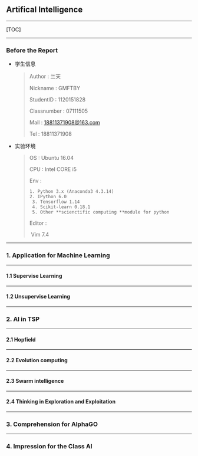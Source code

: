 ## Artifical Intelligence

---

[TOC]

---

### Before the Report

* 学生信息

  >Author : 兰天
  >
  >Nickname : GMFTBY
  >
  >StudentID : 1120151828
  >
  >Classnumber : 07111505
  >
  >Mail : 18811371908@163.com
  >
  >Tel : 18811371908

* 实验环境

  >OS : Ubuntu 16.04
  >
  >CPU : Intel CORE i5
  >
  >Env :
  >
  >   	1. Python 3.x (Anaconda3 4.3.14)
  >     2. IPython 6.0
  >      3. Tensorflow 1.14
  >      4. Scikit-learn 0.18.1
  >      5. Other **scienctific computing **module for python
  >
  >Editor : 
  >
  >​	Vim 7.4

---

### 1. Application for Machine Learning

---

#### 1.1 Supervise Learning

---

#### 1.2 Unsupervise Learning

---

### 2. AI in TSP

---

#### 2.1 Hopfield

---

#### 2.2 Evolution computing

---

#### 2.3 Swarm intelligence

---

#### 2.4 Thinking in Exploration and Exploitation

---

### 3. Comprehension for AlphaGO

---

### 4. Impression for the Class AI





